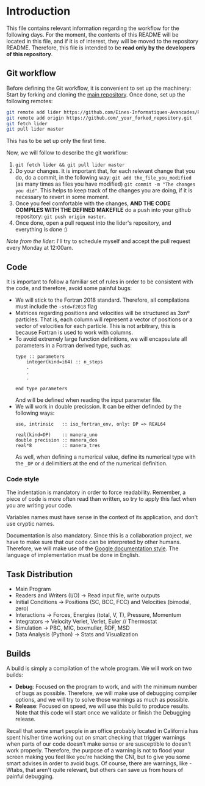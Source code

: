 # Introduction
This file contains relevant information regarding the workflow for the following days. For the moment,
the contents of this README will be located in this file, and if it is of interest, they will be moved
to the repository README. Therefore, this file is intended to be **read only by the developers of this repository**.

## Git workflow
Before defining the Git workflow, it is convenient to set up the machinery:
Start by forking and cloning the [main repository](https://github.com/Eines-Informatiques-Avancades/Project_I).
Once done, set up the following remotes:
```bash
git remote add lider https://github.com/Eines-Informatiques-Avancades/Project_I.git
git remote add origin https://github.com/_your_forked_repository.git
git fetch lider
git pull lider master
```

This has to be set up only the first time.

Now, we will follow to describe the git workflow:

1. `git fetch lider && git pull lider master`
2. Do your changes. It is important that, for each relevant change that you do, do a commit, in the following way: `git add the_file_you_modified` (as many times as files you have modified) `git commit -m "The changes you did"`. This helps 
to keep track of the changes you are doing, if it is necessary to revert in some moment.
2. Once you feel comfortable with the changes, **AND THE CODE COMPILES WITH THE DEFINED MAKEFILE** do a push into your github repository: `git push origin master`.
3. Once done, open a pull request into the lider's repository, and everything is done :)

_Note from the lider_: I'll try to schedule myself and accept the pull request every Monday at 12:00am.

## Code
It is important to follow a familiar set of rules in order to be consistent with the code, and therefore, avoid some painful bugs:

- We will stick to the Fortran 2018 standard. Therefore, all compilations must include the `-std=f2018` flag
- Matrices regarding positions and velocities will be structured as 3xnº particles. That is, each column will represent a vector of positions or a vector of velocities for each particle. This is not arbitrary, this is because Fortran is used to work with columns.
- To avoid extremely large function definitions, we will encapsulate all parameters in a Fortran derived type, such as:
    ```Fortran
    type :: parameters
        integer(kind=i64) :: n_steps
        .
        .
        .

    end type parameters
    ```
    And will be defined when reading the input parameter file.
- We will work in double precission. It can be either definded by the following ways:
    ```Fortran
    use, intrinsic   :: iso_fortran_env, only: DP => REAL64
    
    real(kind=DP)    :: manera_uno
    double precision :: manera_dos
    real*8           :: manera_tres 
    ```
    As well, when defining a numerical value, define its numerical type with the `_DP` or `d` delimitiers at the end of the numerical definition.
### Code style

The indentation is mandatory in order to force readability. Remember, a piece of code is more often read than written, so try to apply this fact when you are writing your code. 

Variables names must have sense in the context of its application, and don't use cryptic names.

Documentation is also mandatory. Since this is a collaboration project, we have to make sure that our code can be interpreted by other humans. Therefore, we will make use of the [Google documentation style](https://sphinxcontrib-napoleon.readthedocs.io/en/latest/example_google.html). The language of implementation must be done in English.

## Task Distribution
- Main Program
- Readers and Writers (I/O) &rarr; Read input file, write outputs
- Initial Conditions &rarr; Positions (SC, BCC, FCC) and Velocities (bimodal, zero)
- Interactions &rarr; Forces, Energies (total, V, T), Pressure, Momentum
- Integrators &rarr; Velocity Verlet, Verlet, Euler // Thermostat
- Simulation &rarr; PBC, MIC, boxmuller, RDF, MSD
- Data Analysis (Python) &rarr; Stats and Visualization

## Builds
A build is simply a compilation of the whole program. We will work on two builds:

- **Debug**: Focused on the program to work, and with the minimum number of bugs as possible. Therefore, we will make use of debugging compiler options, and we will try to solve those warnings as much as possible.
- **Release**: Focused on speed, we will use this build to produce results. Note that this code will start once we validate or finish the Debugging release.

Recall that some smart people in an office probably located in California has spent his/her time working out on smart checking that trigger warnings when parts of our code doesn't make sense or are susceptible to doesn't work properly. Therefore, the purpose of a warning is not to flood your screen making you feel like you're hacking the CNI, but to give you some smart advises in order to avoid bugs. Of course, there are warnings, like -Wtabs, that aren't quite relevant, but others can save us from hours of painful debugging.